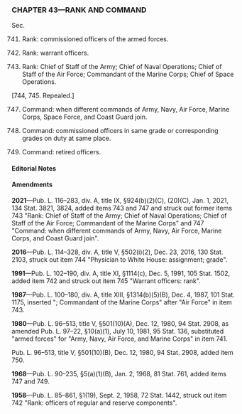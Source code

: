 ### **CHAPTER 43—RANK AND COMMAND** ###

Sec.

741. Rank: commissioned officers of the armed forces.

742. Rank: warrant officers.

743. Rank: Chief of Staff of the Army; Chief of Naval Operations; Chief of Staff of the Air Force; Commandant of the Marine Corps; Chief of Space Operations.

[744, 745. Repealed.]

747. Command: when different commands of Army, Navy, Air Force, Marine Corps, Space Force, and Coast Guard join.

749. Command: commissioned officers in same grade or corresponding grades on duty at same place.

750. Command: retired officers.

#### **Editorial Notes** ####

#### Amendments ####

**2021**—Pub. L. 116–283, div. A, title IX, §924(b)(2)(C), (20)(C), Jan. 1, 2021, 134 Stat. 3821, 3824, added items 743 and 747 and struck out former items 743 "Rank: Chief of Staff of the Army; Chief of Naval Operations; Chief of Staff of the Air Force; Commandant of the Marine Corps" and 747 "Command: when different commands of Army, Navy, Air Force, Marine Corps, and Coast Guard join".

**2016**—Pub. L. 114–328, div. A, title V, §502(i)(2), Dec. 23, 2016, 130 Stat. 2103, struck out item 744 "Physician to White House: assignment; grade".

**1991**—Pub. L. 102–190, div. A, title XI, §1114(c), Dec. 5, 1991, 105 Stat. 1502, added item 742 and struck out item 745 "Warrant officers: rank".

**1987**—Pub. L. 100–180, div. A, title XIII, §1314(b)(5)(B), Dec. 4, 1987, 101 Stat. 1175, inserted "; Commandant of the Marine Corps" after "Air Force" in item 743.

**1980**—Pub. L. 96–513, title V, §501(10)(A), Dec. 12, 1980, 94 Stat. 2908, as amended Pub. L. 97–22, §10(a)(1), July 10, 1981, 95 Stat. 136, substituted "armed forces" for "Army, Navy, Air Force, and Marine Corps" in item 741.

Pub. L. 96–513, title V, §501(10)(B), Dec. 12, 1980, 94 Stat. 2908, added item 750.

**1968**—Pub. L. 90–235, §5(a)(1)(B), Jan. 2, 1968, 81 Stat. 761, added items 747 and 749.

**1958**—Pub. L. 85–861, §1(19), Sept. 2, 1958, 72 Stat. 1442, struck out item 742 "Rank: officers of regular and reserve components".